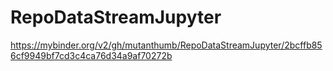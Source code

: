 # RepoDataStreamJupyter
https://mybinder.org/v2/gh/mutanthumb/RepoDataStreamJupyter/2bcffb856cf9949bf7cd3c4ca76d34a9af70272b
